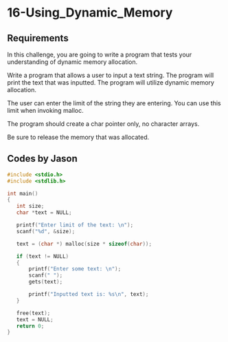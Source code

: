 # 16-Using_Dynamic_Memory

## Requirements

In this challenge, you are going to write a program that tests your understanding of dynamic memory allocation.

Write a program that allows a user to input a text string. The program will print the text that was inputted. The program will utilize dynamic memory allocation.

The user can enter the limit of the string they are entering. You can use this limit when invoking malloc.

The program should create a char pointer only, no character arrays.

Be sure to release the memory that was allocated.

## Codes by Jason

```c
#include <stdio.h>
#include <stdlib.h>

int main()
{
   int size;
   char *text = NULL;

   printf("Enter limit of the text: \n");
   scanf("%d", &size);

   text = (char *) malloc(size * sizeof(char));

   if (text != NULL)
   {
       printf("Enter some text: \n");
       scanf(" ");
       gets(text);

       printf("Inputted text is: %s\n", text);
   }

   free(text);
   text = NULL;
   return 0;
}

```
